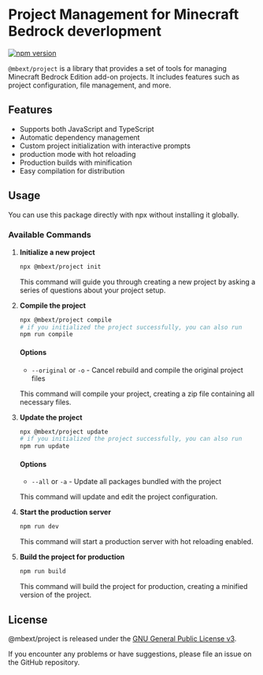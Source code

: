 # Project Management for Minecraft Bedrock deverlopment

[![npm version](https://badge.fury.io/js/%40mbext%2Fproject.svg)](https://www.npmjs.com/package/@mbext/project)

`@mbext/project` is a library that provides a set of tools for managing Minecraft Bedrock Edition add-on projects. It includes features such as project configuration, file management, and more.

## Features

- Supports both JavaScript and TypeScript
- Automatic dependency management
- Custom project initialization with interactive prompts
- production mode with hot reloading
- Production builds with minification
- Easy compilation for distribution

## Usage

You can use this package directly with npx without installing it globally.

### Available Commands

1. **Initialize a new project**

   ```bash
   npx @mbext/project init
   ```

   This command will guide you through creating a new project by asking a series of questions about your project setup.

2. **Compile the project**

   ```bash
   npx @mbext/project compile
   # if you initialized the project successfully, you can also run
   npm run compile
   ```

   #### Options

   - `--original` or `-o` - Cancel rebuild and compile the original project files

   This command will compile your project, creating a zip file containing all necessary files.

3. **Update the project**

   ```bash
   npx @mbext/project update
   # if you initialized the project successfully, you can also run
   npm run update
   ```

   #### Options

   - `--all` or `-a` - Update all packages bundled with the project

   This command will update and edit the project configuration.

4. **Start the production server**

   ```bash
   npm run dev
   ```

   This command will start a production server with hot reloading enabled.

5. **Build the project for production**

   ```bash
   npm run build
   ```

   This command will build the project for production, creating a minified version of the project.

## License

@mbext/project is released under the [GNU General Public License v3](https://github.com/sausage404/mbext-project/blob/main/LICENSE).


If you encounter any problems or have suggestions, please file an issue on the GitHub repository.